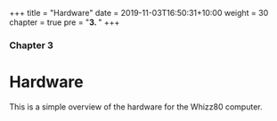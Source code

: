 +++
title = "Hardware"
date = 2019-11-03T16:50:31+10:00
weight = 30
chapter = true
pre = "<b>3. </b>"
+++

### Chapter 3

# Hardware

This is a simple overview of the hardware for the Whizz80 computer.
